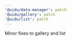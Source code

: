 ```yaml
---
'@uidu/data-manager': patch
'@uidu/gallery': patch
'@uidu/list': patch
---
```


Minor fixes to gallery and list
